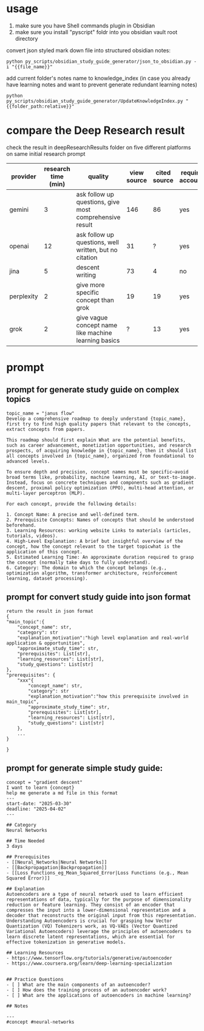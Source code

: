 # usage
1. make sure you have Shell commands plugin in Obsidian
2. make sure you install "pyscript" foldr into you obsidian vault root directory

convert json styled mark down file into structured obsidian notes:
```
python py_scripts/obsidian_study_guide_generator/json_to_obsidian.py -i "{{file_name}}" 
```

add current folder's notes name to knowledge_index (in case you already have learning notes and want to prevent generate redundant learning notes)
```
python py_scripts/obsidian_study_guide_generator/UpdateKnowledgeIndex.py "{{folder_path:relative}}"
```

# compare the Deep Research result
check the result in deepResearchResults folder on five different platforms on same initial research prompt 

| provider   | research time (min) | quality                                                 | view source | cited source | require account |
| ---------- | ------------------- | ------------------------------------------------------- | ----------- | ------------ | --------------- |
| gemini     | 3                   | ask follow up questions, give most comprehensive result | 146         | 86           | yes             |
| openai     | 12                  | ask follow up questions, well written, but no citation  | 31          | ?            | yes             |
| jina       | 5                   | descent writing                                         | 73          | 4            | no              |
| perplexity | 2                   | give more specific concept than grok                    | 19          | 19           | yes             |
| grok       | 2                   | give vague concept name like machine learning basics    | ?           | 13           | yes             |





# prompt
## prompt for generate study guide on complex topics
```
topic_name = "janus flow"
Develop a comprehensive roadmap to deeply understand {topic_name}, first try to find high quality papers that relevant to the concepts, extract concepts from papers.

This roadmap should first explain What are the potential benefits, such as career advancement, monetization opportunities, and research prospects, of acquiring knowledge in {topic_name}, then it should list all concepts involved in {topic_name}, organized from foundational to advanced levels.  

To ensure depth and precision, concept names must be specific—avoid broad terms like, probability, machine learning, AI, or text-to-image.  
Instead, focus on concrete techniques and components such as gradient descent, proximal policy optimization (PPO), multi-head attention, or multi-layer perceptron (MLP).  

For each concept, provide the following details:  

1. Concept Name: A precise and well-defined term.  
2. Prerequisite Concepts: Names of concepts that should be understood beforehand.  
3. Learning Resources: working website Links to materials (articles, tutorials, videos).  
4. High-Level Explanation: A brief but insightful overview of the concept, how the concept relevant to the target topicwhat is the application of this concept.  
5. Estimated Learning Time: An approximate duration required to grasp the concept (normally take days to fully understand).  
6. Category: The domain to which the concept belongs (e.g., optimization algorithm, transformer architecture, reinforcement learning, dataset processing).
```

## prompt for convert study guide into json format
```
return the result in json format 
{
"main_topic":{
	"concept_name": str,
	"category": str
	"explanation_motivation":"high level explanation and real-world application & opportunities",
	"approximate_study_time": str,
	"prerequisites": List[str],
	"learning_resources": List[str],
	"study_questions": List[str]
},
"prerequisites": {
	"xxx"{
		"concept_name": str,
		"category": str
		"explanation_motivation":"how this prerequisite involved in main_topic",
		"approximate_study_time": str,
		"prerequisites": List[str],
		"learning_resources": List[str],
		"study_questions": List[str]
	},
	...
}

}
```

## prompt for generate simple study guide: 
```
concept = "gradient descent"
I want to learn {concept}
help me generate a md file in this format
---
start-date: "2025-03-30"
deadline: "2025-04-02"
---

## Category
Neural Networks

## Time Needed
3 days

## Prerequisites
- [[Neural_Networks|Neural Networks]]
- [[Backpropagation|Backpropagation]]
- [[Loss_Functions_eg_Mean_Squared_Error|Loss Functions (e.g., Mean Squared Error)]]

## Explanation
Autoencoders are a type of neural network used to learn efficient representations of data, typically for the purpose of dimensionality reduction or feature learning. They consist of an encoder that compresses the input into a lower-dimensional representation and a decoder that reconstructs the original input from this representation. Understanding Autoencoders is crucial for grasping how Vector Quantization (VQ) Tokenizers work, as VQ-VAEs (Vector Quantized Variational Autoencoders) leverage the principles of autoencoders to learn discrete latent representations, which are essential for effective tokenization in generative models.

## Learning Resources
- https://www.tensorflow.org/tutorials/generative/autoencoder
- https://www.coursera.org/learn/deep-learning-specialization


## Practice Questions
- [ ] What are the main components of an autoencoder?
- [ ] How does the training process of an autoencoder work?
- [ ] What are the applications of autoencoders in machine learning?

## Notes

---
#concept #neural-networks
```

